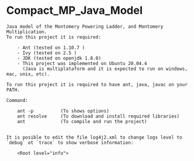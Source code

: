 # Compact_MP_Java_Model

	Java model of the Montomery Powering Ladder, and Montomery Multiplication.
	To run this project it is required:
		
		- Ant (tested on 1.10.7 )
		- Ivy (tested on 2.5 )
		- JDK (tested on openjdk 1.8.0)
		- This project was implemented on Ubuntu 20.04.4
		  (Java is multiplataform and it is expected to run on windows, mac, unix, etc).

	To run this project it is required to have ant, java, javac on your PATH.

	Command:

		ant -p			(To shows options)
		ant resolve		(To download and install required libraries)
		ant				(To compile and run the project)


	It is posible to edit the file log4j2.xml to change logs level to `debug` ot `trace` to show verbose information:

		<Root level="info">

